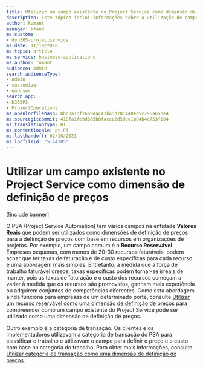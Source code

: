 ```yaml
---
title: Utilizar um campo existente no Project Service como dimensão de definição de preços
description: Este tópico inclui informações sobre a utilização de campos existentes do Project Service como dimensões de definição de preços.
author: Rumant
manager: kfend
ms.custom:
- dyn365-projectservice
ms.date: 11/19/2018
ms.topic: article
ms.service: business-applications
ms.author: rumant
audience: Admin
search.audienceType:
- admin
- customizer
- enduser
search.app:
- D365PS
- ProjectOperations
ms.openlocfilehash: 8bc3a1df7669dac43b45d781448ed5c795a65be4
ms.sourcegitcommit: 418fa1fe9d605b8faccc2d5dee1b04b4e753f194
ms.translationtype: HT
ms.contentlocale: pt-PT
ms.lasthandoff: 02/10/2021
ms.locfileid: "5144185"
---
```

# <a name="use-an-existing-field-in-project-service-as-a-pricing-dimension"></a>Utilizar um campo existente no Project Service como dimensão de definição de preços

[!include [banner](../includes/psa-now-project-operations.md)]

O PSA (Project Service Automation) tem vários campos na entidade **Valores Reais** que podem ser utilizados como dimensões de definição de preços para a definição de preços com base em recursos em organizações de projetos. Por exemplo, um campo comum é o **Recurso Reservável**. Empresas pequenas, com menos de 20-30 recursos faturáveis, podem achar que ter taxas de faturação e de custo específicas para cada recurso é uma abordagem mais simples. Entretanto, à medida que a força de trabalho faturável cresce, taxas específicas podem tornar-se irreais de manter, pois as taxas de faturação e o custo dos recursos começam a variar à medida que os recursos são promovidos, ganham mais experiência ou adquirem conjuntos de competências diferentes. Como esta abordagem ainda funciona para empresas de um determinado porte, consulte [Utilizar um recurso reservável como uma dimensão de definição de preços](bookable-resource-pricing-dimension.md) para compreender como um campo existente do Project Service pode ser utilizado como uma dimensão de definição de preços.

Outro exemplo é a categoria de transação. Os clientes e os implementadores utilizavam a categoria de transação do PSA para classificar o trabalho e utilizavam o campo para definir o preço e o custo com base na categoria do trabalho. Para obter mais informações, consulte [Utilizar categoria de transação como uma dimensão de definição de preços](transaction-category-pricing-dimension.md).
